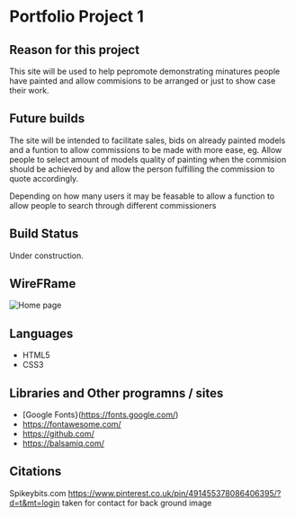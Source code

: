 # Portfolio Project 1 

## Reason for this project 

This site will be used to help pepromote demonstrating minatures people have painted and allow commisions to be arranged or just to show case their work.

## Future builds 

The site will be intended to facilitate sales, bids on already painted models and a funtion to allow commissions to be made with more ease, eg. Allow people to select amount of models quality of painting when the commision should be achieved by and allow the person fulfilling the commission to quote accordingly.

Depending on how many users it may be feasable to allow a function to allow people to search through different commissioners

## Build Status 

Under construction.

## WireFRame 


![Home page](/workspace/portfolio-project-1/assets/css/wireframe-first-project1.png)


## Languages

* HTML5
* CSS3

## Libraries and Other programns / sites

* [Google Fonts}(https://fonts.google.com/)
* https://fontawesome.com/
* https://github.com/
* https://balsamiq.com/


## Citations



Spikeybits.com
https://www.pinterest.co.uk/pin/491455378086406395/?d=t&mt=login taken for contact for back ground image


